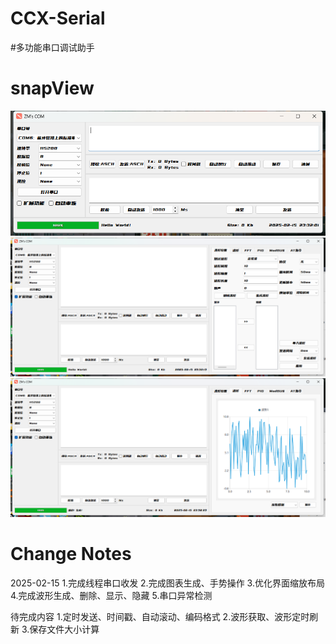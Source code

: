 # CCX-Serial

#多功能串口调试助手

# snapView

<center><img src="image/1.jpg" width = "" height = ""></center>
<center><img src="image/2.jpg" width = "" height = ""></center>
<center><img src="image/3.jpg" width = "" height = ""></center>

# Change Notes
2025-02-15
1.完成线程串口收发
2.完成图表生成、手势操作
3.优化界面缩放布局
4.完成波形生成、删除、显示、隐藏
5.串口异常检测


待完成内容
1.定时发送、时间戳、自动滚动、编码格式
2.波形获取、波形定时刷新
3.保存文件大小计算
